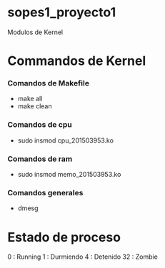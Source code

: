 # sopes1_proyecto1
Modulos de Kernel

# Commandos de Kernel

### Comandos de Makefile
- make all
- make clean

### Comandos de cpu
- sudo insmod cpu_201503953.ko

### Comandos de ram
- sudo insmod memo_201503953.ko

### Comandos generales
- dmesg

# Estado de proceso
0  : Running
1  : Durmiendo
4  : Detenido
32 : Zombie
